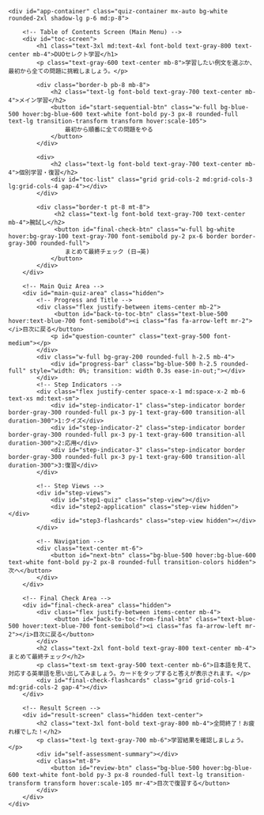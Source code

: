<!DOCTYPE html>
<html lang="ja">
<head>
    <meta charset="UTF-8">
    <meta name="viewport" content="width=device-width, initial-scale=1.0">
    <title>単語帳学習アプリ</title>
    <script src="https://cdn.tailwindcss.com"></script>
    <link rel="stylesheet" href="https://cdnjs.cloudflare.com/ajax/libs/font-awesome/6.4.0/css/all.min.css">
    <link href="https://fonts.googleapis.com/css2?family=Inter:wght@400;500;600;700&family=Noto+Sans+JP:wght@400;500;700&display=swap" rel="stylesheet">
    <style>
        body { font-family: 'Noto Sans JP', 'Inter', sans-serif; }
        .quiz-container { max-width: 800px; width: 95%; }
        .step-indicator.active { background-color: #3b82f6; color: white; font-weight: bold; }
        .btn-option:hover:not(:disabled) { transform: translateY(-2px); box-shadow: 0 4px 12px rgba(0,0,0,0.1); }
        .flashcard { perspective: 1000px; cursor: pointer; }
        .flashcard-inner { position: relative; width: 100%; height: 100%; transition: transform 0.6s; transform-style: preserve-3d; }
        .flashcard.flipped .flashcard-inner { transform: rotateY(180deg); }
        .flashcard-front, .flashcard-back { position: absolute; width: 100%; height: 100%; -webkit-backface-visibility: hidden; backface-visibility: hidden; display: flex; flex-direction: column; justify-content: center; align-items: center; padding: 1rem; border-radius: 0.75rem; border: 1px solid #d1d5db; }
        .flashcard-front { background-color: white; }
        .flashcard-back { background-color: #f0f9ff; transform: rotateY(180deg); }
        .speaker-btn { position: absolute; top: 10px; right: 10px; color: #6b7280; }
        .speaker-btn:hover { color: #3b82f6; }
        .tooltip-trigger { border-bottom: 2px dotted #3b82f6; cursor: pointer; position: relative; }
        .tooltip-content { visibility: hidden; width: max-content; max-width: 250px; background-color: #1f2937; color: #fff; text-align: center; border-radius: 6px; padding: 8px; position: absolute; z-index: 1; bottom: 125%; left: 50%; transform: translateX(-50%); opacity: 0; transition: opacity 0.3s; pointer-events: none; }
        .tooltip-trigger:hover .tooltip-content { visibility: visible; opacity: 1; }
        .review-mark {
            display: inline-block;
            font-size: 0.7rem;
            font-weight: bold;
            color: white;
            background-color: #ef4444;
            border-radius: 9999px;
            width: 1.1rem;
            height: 1.1rem;
            line-height: 1.1rem;
            text-align: center;
            margin-left: 0.25rem;
        }
        .toc-item-content {
            display: flex;
            align-items: center;
            justify-content: center;
        }
    </style>
</head>
<body class="bg-gray-100 flex items-center justify-center min-h-screen p-4">

    <div id="app-container" class="quiz-container mx-auto bg-white rounded-2xl shadow-lg p-6 md:p-8">
        
        <!-- Table of Contents Screen (Main Menu) -->
        <div id="toc-screen">
            <h1 class="text-3xl md:text-4xl font-bold text-gray-800 text-center mb-4">DUOセレクト学習</h1>
            <p class="text-gray-600 text-center mb-8">学習したい例文を選ぶか、最初から全ての問題に挑戦しましょう。</p>
            
            <div class="border-b pb-8 mb-8">
                <h2 class="text-lg font-bold text-gray-700 text-center mb-4">メイン学習</h2>
                <button id="start-sequential-btn" class="w-full bg-blue-500 hover:bg-blue-600 text-white font-bold py-3 px-8 rounded-full text-lg transition-transform transform hover:scale-105">
                    最初から順番に全ての問題をやる
                </button>
            </div>

            <div>
                <h2 class="text-lg font-bold text-gray-700 text-center mb-4">個別学習・復習</h2>
                <div id="toc-list" class="grid grid-cols-2 md:grid-cols-3 lg:grid-cols-4 gap-4"></div>
            </div>
            
            <div class="border-t pt-8 mt-8">
                 <h2 class="text-lg font-bold text-gray-700 text-center mb-4">腕試し</h2>
                 <button id="final-check-btn" class="w-full bg-white hover:bg-gray-100 text-gray-700 font-semibold py-2 px-6 border border-gray-300 rounded-full">
                    まとめて最終チェック (日→英)
                </button>
            </div>
        </div>

        <!-- Main Quiz Area -->
        <div id="main-quiz-area" class="hidden">
            <!-- Progress and Title -->
            <div class="flex justify-between items-center mb-2">
                 <button id="back-to-toc-btn" class="text-blue-500 hover:text-blue-700 font-semibold"><i class="fas fa-arrow-left mr-2"></i>目次に戻る</button>
                <p id="question-counter" class="text-gray-500 font-medium"></p>
            </div>
            <div class="w-full bg-gray-200 rounded-full h-2.5 mb-4">
                <div id="progress-bar" class="bg-blue-500 h-2.5 rounded-full" style="width: 0%; transition: width 0.3s ease-in-out;"></div>
            </div>
            <!-- Step Indicators -->
            <div class="flex justify-center space-x-1 md:space-x-2 mb-6 text-xs md:text-sm">
                <div id="step-indicator-1" class="step-indicator border border-gray-300 rounded-full px-3 py-1 text-gray-600 transition-all duration-300">1:クイズ</div>
                <div id="step-indicator-2" class="step-indicator border border-gray-300 rounded-full px-3 py-1 text-gray-600 transition-all duration-300">2:応用</div>
                <div id="step-indicator-3" class="step-indicator border border-gray-300 rounded-full px-3 py-1 text-gray-600 transition-all duration-300">3:復習</div>
            </div>

            <!-- Step Views -->
            <div id="step-views">
                <div id="step1-quiz" class="step-view"></div>
                <div id="step2-application" class="step-view hidden"></div>
                <div id="step3-flashcards" class="step-view hidden"></div>
            </div>
            
            <!-- Navigation -->
            <div class="text-center mt-6">
                <button id="next-btn" class="bg-blue-500 hover:bg-blue-600 text-white font-bold py-2 px-8 rounded-full transition-colors hidden">次へ</button>
            </div>
        </div>
        
        <!-- Final Check Area -->
        <div id="final-check-area" class="hidden">
            <div class="flex justify-between items-center mb-4">
                 <button id="back-to-toc-from-final-btn" class="text-blue-500 hover:text-blue-700 font-semibold"><i class="fas fa-arrow-left mr-2"></i>目次に戻る</button>
            </div>
            <h2 class="text-2xl font-bold text-gray-800 text-center mb-4">まとめて最終チェック</h2>
            <p class="text-sm text-gray-500 text-center mb-6">日本語を見て、対応する英単語を思い出してみましょう。カードをタップすると答えが表示されます。</p>
            <div id="final-check-flashcards" class="grid grid-cols-1 md:grid-cols-2 gap-4"></div>
        </div>

        <!-- Result Screen -->
        <div id="result-screen" class="hidden text-center">
            <h2 class="text-3xl font-bold text-gray-800 mb-4">全問終了！お疲れ様でした！</h2>
            <p class="text-lg text-gray-700 mb-6">学習結果を確認しましょう。</p>
            <div id="self-assessment-summary"></div>
            <div class="mt-8">
                <button id="review-btn" class="bg-blue-500 hover:bg-blue-600 text-white font-bold py-3 px-8 rounded-full text-lg transition-transform transform hover:scale-105 mr-4">目次で復習する</button>
            </div>
        </div>
    </div>

<script>
// --- LEARNING APP LOGIC ---
const quizData = [
  {
    "id": 41,
    "originalSentence": "In practice, his theory didn't necessarily work as he expected.",
    "translation": "実際には、彼の理論は必ずしも彼が期待した通りには機能しなかった。",
    "quiz": {
      "target": "practice",
      "choices": ["practice", "theory", "mind", "work"],
      "meaning": "実行、実際"
    },
    "application": {
      "situation": "計画や勉強したことが、実世界でどうなるかについて話すとき。",
      "sentence": "I loved my marketing class, but putting the theories into practice at my new job is <span class='tooltip-trigger'>a whole different challenge<span class='tooltip-content'>「全く別の挑戦」という意味。予想していたことと大きく違う難しさがあることを示す表現。</span></span>.",
      "translation": "マーケティングの授業は大好きだったけど、新しい仕事でその理論を実践するのは全く別の挑戦だよ。"
    },
    "flashcards": [
      { "en": "keep in mind", "ja": "…を覚えておく", "kana": "キープ イン **マ**インドゥ", "phonetic": "/kiːp ɪn maɪnd/", "hint": "k" },
      { "en": "theory", "ja": "理論、説", "kana": "**スィ**オリィ", "phonetic": "/ˈθɪəri/", "hint": "t" },
      { "en": "necessarily", "ja": "必ずしも（…ない）", "kana": "ネサ**セ**ラリィ", "phonetic": "/ˌnesəˈserəli/", "hint": "n" },
      { "en": "work", "ja": "（計画などが）うまくいく", "kana": "**ワ**ァク", "phonetic": "/wɜːrk/", "hint": "w" }
    ]
  },
  {
    "id": 42,
    "originalSentence": "They had to fire the new employee they just hired.",
    "translation": "彼らは雇ったばかりの新しい従業員を解雇しなければならなかった。",
    "quiz": {
      "target": "fire",
      "choices": ["fire", "hire", "keep", "promote"],
      "meaning": "…を解雇する"
    },
    "application": {
      "situation": "仕事の厳しい現実や、突然の解雇について話すとき。",
      "sentence": "He got fired for being late too many times. It's <span class='tooltip-trigger'>a tough lesson to learn<span class='tooltip-content'>「学ぶには厳しい教訓」という意味。失敗などから得られる、つらいが良い経験を指す。</span></span>.",
      "translation": "彼は何度も遅刻したせいでクビになった。それは学ぶには厳しい教訓だ。"
    },
    "flashcards": [
      { "en": "the other day", "ja": "このあいだ、先日", "kana": "ズィ **ア**ザー デイ", "phonetic": "/ðiː ˈʌðər deɪ/", "hint": "t" },
      { "en": "hire", "ja": "…を雇う", "kana": "**ハ**イあ", "phonetic": "/ˈhaɪər/", "hint": "h" }
    ]
  },
  {
    "id": 43,
    "originalSentence": "Let's take turns doing the household chores this week.",
    "translation": "今週は家事を交代でやりましょう。",
    "quiz": {
      "target": "take turns",
      "choices": ["take turns", "do the dishes", "my turn", "this week"],
      "meaning": "（…を）交代でする"
    },
    "application": {
      "situation": "家事や仕事の分担について決めるとき。",
      "sentence": "<span class='tooltip-trigger'>To make it fair<span class='tooltip-content'>「公平にするために」という意味。何かを決めるときの前置きとしてよく使われる。</span></span>, let's take turns choosing the movie we watch each Friday night.",
      "translation": "公平にするために、毎週金曜の夜に見る映画は交代で選ぶことにしよう。"
    },
    "flashcards": [
      { "en": "take turns", "ja": "（…を）交代でする", "kana": "テイク **タ**ーンズ", "phonetic": "/teɪk tɜːrnz/", "hint": "t" },
      { "en": "do the dishes", "ja": "（食後に）食器を洗う", "kana": "ドゥー ザ **ディ**シズ", "phonetic": "/duː ðə ˈdɪʃɪz/", "hint": "d" },
      { "en": "one's turn", "ja": "…の順番", "kana": "ワンズ **タ**ーン", "phonetic": "/wʌnz tɜːrn/", "hint": "o" }
    ]
  },
  {
    "id": 44,
    "originalSentence": "I envy his talent for making friends so easily.",
    "translation": "彼が簡単に友達を作る才能を私は羨ましく思う。",
    "quiz": {
      "target": "envy",
      "choices": ["envy", "ignore", "hate", "know"],
      "meaning": "…を羨む"
    },
    "application": {
      "situation": "自分にはない他人の才能や状況を羨ましく思うとき。",
      "sentence": "I really envy people who can speak multiple languages <span class='tooltip-trigger'>fluently<span class='tooltip-content'>「流暢に、すらすらと」という意味。言語やスピーチが滞りなく滑らかであることを表す。</span></span>.",
      "translation": "複数の言語を流暢に話せる人が本当に羨ましいよ。"
    },
    "flashcards": [
      { "en": "envy", "ja": "…を羨む", "kana": "**エ**ンヴィ", "phonetic": "/ˈenvi/", "hint": "e" },
      { "en": "be good at", "ja": "…が上手だ", "kana": "ビー **グ**ッド アット", "phonetic": "/biː ɡʊd æt/", "hint": "b" },
      { "en": "make friends", "ja": "（…と）親しくなる", "kana": "メイク フ**レ**ンズ", "phonetic": "/meɪk frendz/", "hint": "m" }
    ]
  },
  {
    "id": 45,
    "originalSentence": "After exchanging greetings, let's get down to business.",
    "translation": "挨拶を交わしたら、仕事に取り掛かりましょう。",
    "quiz": {
      "target": "get down to",
      "choices": ["get down to", "shake hands", "exchange greetings", "go over"],
      "meaning": "（腰を据えて）…に取りかかる"
    },
    "application": {
      "situation": "雑談を終えて、本題に入りたいとき。",
      "sentence": "Okay everyone, we've had our coffee. Let's get down to business and discuss the <span class='tooltip-trigger'>marketing plan<span class='tooltip-content'>「販売戦略」のこと。製品をどのように市場に売り出していくかの計画。</span></span>.",
      "translation": "よしみんな、コーヒーは飲んだね。さあ、本題に入ってマーケティング計画について議論しよう。"
    },
    "flashcards": [
      { "en": "shake hands", "ja": "握手する", "kana": "シェイク **ハ**ンズ", "phonetic": "/ʃeɪk hændz/", "hint": "s" },
      { "en": "exchange", "ja": "…を交換する", "kana": "イクス**チェ**インジ", "phonetic": "/ɪksˈtʃeɪndʒ/", "hint": "e" },
      { "en": "greeting", "ja": "挨拶", "kana": "**グ**リーティング", "phonetic": "/ˈɡriːtɪŋ/", "hint": "g" }
    ]
  },
  {
    "id": 46,
    "originalSentence": "We should encourage them to reach their full potential.",
    "translation": "私たちは彼らが潜在能力を最大限に発揮できるよう励ますべきだ。",
    "quiz": {
      "target": "potential",
      "choices": ["potential", "talent", "skill", "career"],
      "meaning": "潜在能力、潜在性"
    },
    "application": {
      "situation": "部下や後輩の成長を期待して、新しい挑戦を促すとき。",
      "sentence": "She's a <span class='tooltip-trigger'>new hire<span class='tooltip-content'>「新入社員」や「新しく雇われた人」を指す言葉。</span></span>, but I can see she has a lot of potential. We should give her more responsibilities to help her grow.",
      "translation": "彼女は新人だけど、大きな潜在能力を秘めているのがわかる。成長を促すためにも、もっと責任のある仕事を与えるべきだ。"
    },
    "flashcards": [
      { "en": "grownup", "ja": "大人", "kana": "**グ**ロウナップ", "phonetic": "/ˈɡroʊnʌp/", "hint": "g" },
      { "en": "encourage", "ja": "…を勇気づける、奨励する", "kana": "エン**カ**リッジ", "phonetic": "/ɪnˈkɜːrɪdʒ/", "hint": "e" },
      { "en": "reach", "ja": "（…に）達する、届く", "kana": "**リ**ーチ", "phonetic": "/riːtʃ/", "hint": "r" }
    ]
  },
  {
    "id": 47,
    "originalSentence": "We finally persuaded him not to give up on his dream.",
    "translation": "私たちはついに彼が夢をあきらめないよう説得した。",
    "quiz": {
      "target": "persuaded",
      "choices": ["persuaded", "forced", "ordered", "advised"],
      "meaning": "…（人）を納得させる"
    },
    "application": {
      "situation": "友人がなかなか決心できないでいるのを、根気強く説得するとき。",
      "sentence": "<span class='tooltip-trigger'>It took a while<span class='tooltip-content'>「少し時間がかかった」という意味。物事がすぐに終わらなかったことを示す。</span></span>, but I finally persuaded my friend to join our hiking trip this weekend.",
      "translation": "少し時間がかかったけど、ついに友人を説得して今週末のハイキング旅行に参加してもらうことにしたよ。"
    },
    "flashcards": [
      { "en": "at last", "ja": "ついに", "kana": "アット **ラ**スト", "phonetic": "/æt læst/", "hint": "a" },
      { "en": "persuade", "ja": "…を説得して…させる", "kana": "パァス**ウェ**イドゥ", "phonetic": "/pərˈsweɪd/", "hint": "p" },
      { "en": "give up", "ja": "（…を）あきらめる", "kana": "ギヴ **ア**ップ", "phonetic": "/ɡɪv ʌp/", "hint": "g" }
    ]
  },
  {
    "id": 48,
    "originalSentence": "Please let me know your flight's departure date.",
    "translation": "あなたのフライトの出発日を教えてください。",
    "quiz": {
      "target": "departure",
      "choices": ["departure", "open", "schedule", "ticket"],
      "meaning": "出発"
    },
    "application": {
      "situation": "旅行や出張のフライト情報を確認するとき。",
      "sentence": "Could you please check the departure time for <span class='tooltip-trigger'>flight<span class='tooltip-content'>飛行機の「便」のこと。JL006便のように航空会社と番号で示される。</span></span> JL006 to New York?",
      "translation": "ニューヨーク行きJL006便の出発時間を確認していただけますか？"
    },
    "flashcards": [
      { "en": "remember to do", "ja": "忘れずに…する", "kana": "リ**メ**ンバァ トゥ ドゥー", "phonetic": "/rɪˈmembər tuː duː/", "hint": "r" },
      { "en": "let A know", "ja": "（…を）Aに知らせる", "kana": "レット エイ **ノ**ウ", "phonetic": "/let eɪ noʊ/", "hint": "l" },
      { "en": "date", "ja": "日付", "kana": "デイト", "phonetic": "/deɪt/", "hint": "d" }
    ]
  },
  {
    "id": 49,
    "originalSentence": "Don't forget to reply to her wedding invitation.",
    "translation": "彼女の結婚式の招待状に返信するのを忘れないで。",
    "quiz": {
      "target": "invitation",
      "choices": ["invitation", "reply", "message", "application"],
      "meaning": "招待状、招待"
    },
    "application": {
      "situation": "友人からパーティーの招待状を受け取ったとき。",
      "sentence": "I just received an invitation to Sarah's wedding! I need to <span class='tooltip-trigger'>RSVP<span class='tooltip-content'>「お返事ください」というフランス語の略。出欠を「返信する」という動詞としても使われる。</span></span> by next week.",
      "translation": "サラの結婚式の招待状が届いた！来週までに返事しなきゃ。"
    },
    "flashcards": [
      { "en": "forget to do", "ja": "…するのを忘れる", "kana": "フォ**ゲ**ット トゥ ドゥー", "phonetic": "/fərˈɡet tuː duː/", "hint": "f" },
      { "en": "reply", "ja": "（…だと）返事をする", "kana": "リプ**ラ**イ", "phonetic": "/rɪˈplaɪ/", "hint": "r" },
      { "en": "invitation", "ja": "招待状、招待", "kana": "インヴィ**テ**イション", "phonetic": "/ˌɪnvɪˈteɪʃən/", "hint": "i" }
    ]
  },
  {
    "id": 50,
    "originalSentence": "The teacher expected every student to participate in the debate.",
    "translation": "先生は全ての生徒がその討論会に参加することを期待した。",
    "quiz": {
      "target": "participate",
      "choices": ["participate", "observe", "debate", "decline"],
      "meaning": "（…に）参加する"
    },
    "application": {
      "situation": "チームのプロジェクトやイベントへの参加を促すとき。",
      "sentence": "We encourage everyone to actively participate in the <span class='tooltip-trigger'>brainstorming session<span class='tooltip-content'>アイデアを自由に出し合う会議のこと。「ブレスト」と略されることも多い。</span></span> tomorrow.",
      "translation": "明日のブレインストーミング会議には、全員が積極的に参加することを推奨します。"
    },
    "flashcards": [
      { "en": "expect", "ja": "…を期待する", "kana": "イクス**ペ**クト", "phonetic": "/ɪkˈspekt/", "hint": "e" },
      { "en": "participate", "ja": "（…に）参加する", "kana": "パァ**ティ**シペイト", "phonetic": "/pɑːrˈtɪsɪpeɪt/", "hint": "p" },
      { "en": "debate", "ja": "討論", "kana": "ディ**ベ**イト", "phonetic": "/dɪˈbeɪt/", "hint": "d" }
    ]
  }
];

// --- STATE ---
let currentSentenceIndex = 0;
let currentStep = 1;
let selfAssessments = new Array(quizData.length).fill(null);
let quizResults = new Array(quizData.length).fill(null);
let isSequentialMode = false; 
let speechSynthesis = window.speechSynthesis;
let englishVoice = null;
let quizQueue = [];

// --- DOM ELEMENTS ---
const tocScreen = document.getElementById('toc-screen');
const mainQuizArea = document.getElementById('main-quiz-area');
const finalCheckArea = document.getElementById('final-check-area');
const resultScreen = document.getElementById('result-screen');
const startSequentialBtn = document.getElementById('start-sequential-btn');
const finalCheckBtn = document.getElementById('final-check-btn');
const nextBtn = document.getElementById('next-btn');
const reviewBtn = document.getElementById('review-btn');
const backToTocBtn = document.getElementById('back-to-toc-btn');
const backToTocFromFinalBtn = document.getElementById('back-to-toc-from-final-btn');

const stepViews = {
    1: document.getElementById('step1-quiz'),
    2: document.getElementById('step2-application'),
    3: document.getElementById('step3-flashcards'),
};
const stepIndicators = {
    1: document.getElementById('step-indicator-1'),
    2: document.getElementById('step-indicator-2'),
    3: document.getElementById('step-indicator-3'),
};

// --- INITIALIZATION ---
document.addEventListener('DOMContentLoaded', showMainMenu);

// --- EVENT LISTENERS ---
startSequentialBtn.addEventListener('click', () => {
    isSequentialMode = true;
    quizResults = new Array(quizData.length).fill(null);
    selfAssessments = new Array(quizData.length).fill(null);
    startQuizSession(Array.from(Array(quizData.length).keys()));
});

finalCheckBtn.addEventListener('click', () => {
    isSequentialMode = false;
    renderFinalCheck();
});

nextBtn.addEventListener('click', handleNext);
reviewBtn.addEventListener('click', showMainMenu);
backToTocBtn.addEventListener('click', showMainMenu);
backToTocFromFinalBtn.addEventListener('click', showMainMenu);

// --- Voice Initialization Logic ---
function loadVoices() {
    const voices = speechSynthesis.getVoices();
    englishVoice = voices.find(voice => voice.lang.startsWith('en-US')) || voices.find(voice => voice.lang.startsWith('en-'));
}
speechSynthesis.onvoiceschanged = loadVoices;
loadVoices();

// --- FUNCTIONS ---

function speak(text, lang = 'en-US') {
    if (speechSynthesis.speaking) speechSynthesis.cancel();
    const utterance = new SpeechSynthesisUtterance(text);
    if (englishVoice) utterance.voice = englishVoice;
    utterance.lang = lang;
    utterance.rate = 0.9;
    speechSynthesis.speak(utterance);
}

function showMainMenu() {
    resultScreen.classList.add('hidden');
    mainQuizArea.classList.add('hidden');
    finalCheckArea.classList.add('hidden');
    tocScreen.classList.remove('hidden');
    
    const tocList = document.getElementById('toc-list');
    tocList.innerHTML = '';
    quizData.forEach((data, index) => {
        const quizNeedsReview = quizResults[index] === false;
        const appNeedsReview = selfAssessments[index] === false;

        const item = document.createElement('button');
        item.className = 'toc-item p-3 border rounded-lg text-center hover:bg-gray-100 transition-colors flex flex-col justify-center items-center h-full';
        if (quizNeedsReview || appNeedsReview) item.classList.add('needs-review', 'border-red-400', 'bg-red-50');
        
        let reviewMarksHTML = '<div class="flex items-center mt-1">';
        if (quizNeedsReview) {
            reviewMarksHTML += '<span class="review-mark" title="クイズを復習">Q</span>';
        }
        if (appNeedsReview) {
            reviewMarksHTML += '<span class="review-mark" title="応用を復習">A</span>';
        }
        reviewMarksHTML += '</div>';

        item.innerHTML = `
            <div class="toc-item-content">
                <span class="font-semibold">例文 ${data.id}</span>
                ${(quizNeedsReview || appNeedsReview) ? reviewMarksHTML : ''}
            </div>
        `;
        item.onclick = () => {
            isSequentialMode = false;
            startQuizSession([index]);
        };
        tocList.appendChild(item);
    });
}


function startQuizSession(indices) {
    quizQueue = indices.map(i => ({ index: i, originalIndex: i })); 
    if (quizQueue.length === 0) {
        showMainMenu();
        return;
    }
    const session = quizQueue.shift();
    currentSentenceIndex = session.originalIndex;
    
    currentStep = 1;
    tocScreen.classList.add('hidden');
    resultScreen.classList.add('hidden');
    mainQuizArea.classList.remove('hidden');
    nextBtn.classList.add('hidden');
    renderCurrentStep();
}

function handleNext() {
    currentStep++;

    if (currentStep > 3) { // After flashcards
        if (quizQueue.length > 0) { // More questions in queue
            const session = quizQueue.shift();
            currentSentenceIndex = session.originalIndex;
            currentStep = 1;
            renderCurrentStep();
        } else { // No more questions
            if (isSequentialMode) {
                 showResult();
            } else {
                showMainMenu();
            }
        }
    } else {
        renderCurrentStep();
    }
}


function updateProgress() {
    const currentData = quizData[currentSentenceIndex];
    if (!currentData) return; 

    document.getElementById('question-counter').textContent = `例文 ${currentData.id}`;
    
    if (isSequentialMode) {
        const totalQuestions = quizData.length;
        const completedQuestions = totalQuestions - quizQueue.length - 1;
        const progress = (completedQuestions / totalQuestions) * 100;
        document.getElementById('progress-bar').style.width = `${progress}%`;
        document.getElementById('progress-bar').classList.remove('hidden');

    } else {
        document.getElementById('progress-bar').classList.add('hidden');
    }


    Object.values(stepIndicators).forEach(el => el.classList.remove('active'));
    if (stepIndicators[currentStep]) {
        stepIndicators[currentStep].classList.add('active');
    }
}

function renderCurrentStep() {
    updateProgress();
    Object.values(stepViews).forEach(view => view.classList.add('hidden'));
    stepViews[currentStep].classList.remove('hidden');
    nextBtn.classList.add('hidden');

    const data = quizData[currentSentenceIndex];
    switch (currentStep) {
        case 1: renderStep1(data); break;
        case 2: renderStep2(data); break;
        case 3: renderStep3(data); break;
    }
}

// --- RENDER FUNCTIONS FOR EACH STEP ---

function renderStep1(data) {
    const { quiz, originalSentence } = data;
    const questionText = originalSentence.replace(new RegExp(quiz.target.replace(/([.*+?^=!:${}()|\[\]\/\\])/g, "\\$1"), 'i'), '______');
    const shuffledChoices = [...quiz.choices].sort(() => Math.random() - 0.5);
    
    let optionsHTML = shuffledChoices.map(choice => 
        `<button class="btn-option w-full p-4 bg-white border border-gray-300 rounded-lg text-left text-gray-700 font-medium transition-all duration-200">${choice}</button>`
    ).join('');

    stepViews[1].innerHTML = `
        <p class="text-sm text-gray-500 text-center mb-4">あてはまる選択肢を選びましょう。</p>
        <div class="mb-6 relative">
            <p class="text-xl md:text-2xl text-gray-800 text-center p-4 bg-gray-50 rounded-lg">${questionText}</p>
            <button class="speaker-btn text-xl" onclick="speak('${originalSentence.replace(/'/g, "\\'")}')"><i class="fas fa-volume-up"></i></button>
        </div>
        <div id="step1-options" class="grid grid-cols-1 md:grid-cols-2 gap-4">${optionsHTML}</div>
        <div id="step1-feedback" class="p-4 rounded-lg text-center font-medium hidden my-4"></div>
    `;

    document.getElementById('step1-options').addEventListener('click', e => {
        if (e.target.tagName === 'BUTTON') {
            handleQuizAnswer(e.target, quiz, data.translation);
        }
    });
}

function handleQuizAnswer(selectedButton, quizInfo, translation) {
    const isCorrect = selectedButton.innerText.toLowerCase() === quizInfo.target.toLowerCase();
    
    quizResults[currentSentenceIndex] = isCorrect;
    
    const feedbackEl = document.getElementById('step1-feedback');
    
    if (isCorrect) {
        feedbackEl.innerHTML = `正解！ <span class="font-bold">${quizInfo.target}</span> は「${quizInfo.meaning}」という意味です。`;
        feedbackEl.className = 'p-4 rounded-lg text-center font-medium my-4 bg-green-100 border border-green-300 text-green-800';
    } else {
        feedbackEl.innerHTML = `不正解。正解は <span class="font-bold">${quizInfo.target}</span> です。<br>「${quizInfo.meaning}」という意味になります。`;
        feedbackEl.className = 'p-4 rounded-lg text-center font-medium my-4 bg-red-100 border border-red-300 text-red-800';
    }
    feedbackEl.classList.remove('hidden');
    
    const translationEl = document.createElement('p');
    translationEl.className = 'text-center text-gray-600 mt-2';
    translationEl.textContent = `文全体の訳：${translation}`;
    feedbackEl.appendChild(translationEl);

    Array.from(document.getElementById('step1-options').children).forEach(button => {
        button.disabled = true;
        if (button.innerText.toLowerCase() === quizInfo.target.toLowerCase()) button.classList.add('bg-green-200', 'border-green-500');
        else if (button === selectedButton) button.classList.add('bg-red-200', 'border-red-500');
    });

    nextBtn.textContent = '応用例文へ →';
    nextBtn.classList.remove('hidden');
}

function renderStep2(data) {
    const { application } = data;
    stepViews[2].innerHTML = `
        <p class="text-sm text-gray-500 text-center mb-4">応用例文で使い方を確認しましょう。</p>
        <div class="bg-sky-50 border-l-4 border-sky-500 p-4 rounded-lg mb-4">
            <p class="font-semibold text-sky-800 mb-2">💡 こんな場面で使える！</p>
            <p class="text-gray-700">${application.situation}</p>
        </div>
        <div class="mb-4 relative p-4 bg-gray-50 rounded-lg">
            <p class="text-lg md:text-xl text-gray-800">${application.sentence}</p>
            <button class="speaker-btn text-xl" onclick="speak(this.previousElementSibling.innerText.replace(/'/g, &quot;\\'&quot;))"><i class="fas fa-volume-up"></i></button>
        </div>
        <div class="text-center mb-6">
            <button id="show-translation-btn" class="text-blue-600 hover:underline">日本語訳を見る</button>
        </div>
        <p id="translation-text" class="text-center text-gray-600 hidden mb-6">${application.translation}</p>
        <div id="self-assessment-buttons" class="flex justify-center space-x-4">
            <button data-cleared="false" class="self-assess-btn border border-gray-400 text-gray-700 font-bold py-2 px-6 rounded-full hover:bg-gray-100">もう一度</button>
            <button data-cleared="true" class="self-assess-btn bg-green-500 text-white font-bold py-2 px-6 rounded-full hover:bg-green-600">理解できた！</button>
        </div>
    `;

    document.getElementById('show-translation-btn').addEventListener('click', e => {
        document.getElementById('translation-text').classList.toggle('hidden');
        e.target.textContent = document.getElementById('translation-text').classList.contains('hidden') ? '日本語訳を見る' : '日本語訳を隠す';
    });

    document.getElementById('self-assessment-buttons').addEventListener('click', e => {
        if (e.target.classList.contains('self-assess-btn')) {
            const cleared = e.target.dataset.cleared === 'true';
            selfAssessments[currentSentenceIndex] = cleared;
            
            nextBtn.textContent = '単語の復習へ →';
            nextBtn.classList.remove('hidden');
            document.querySelectorAll('.self-assess-btn').forEach(btn => {
                btn.disabled = true;
                btn.classList.add('opacity-50');
            });
            e.target.classList.remove('opacity-50');
        }
    });
}

function renderFlashcards(container, cards, defaultMode) {
    container.innerHTML = '';
    cards.forEach(card => {
        const cardEl = document.createElement('div');
        cardEl.className = 'flashcard h-48';
        
        const frontContent = (defaultMode === 'en-ja') 
            ? `<h3 class="text-2xl font-bold">${card.en}</h3>`
            : `<h3 class="text-xl font-bold">${card.ja}</h3><p class="text-gray-500 mt-2">ヒント: ${card.hint}</p>`;
        
        const backContent = (defaultMode === 'en-ja')
            ? `<h3 class="text-xl font-bold">${card.ja}</h3>`
            : `<h3 class="text-2xl font-bold">${card.en}</h3>`;

        cardEl.innerHTML = `
            <div class="flashcard-inner">
                <div class="flashcard-front">${frontContent}<button class="speaker-btn" onclick="event.stopPropagation(); speak('${card.en.replace(/'/g, "\\'")}')"><i class="fas fa-volume-up"></i></button></div>
                <div class="flashcard-back">
                    ${backContent}
                    <div class="text-center mt-2">
                        <p class="text-gray-500">${card.kana.replace(/\*\*(.*?)\*\*/g, '<b>$1</b>')}</p>
                        <p class="text-gray-400 text-sm">${card.phonetic}</p>
                    </div>
                    <button class="speaker-btn" onclick="event.stopPropagation(); speak('${card.en.replace(/'/g, "\\'")}')"><i class="fas fa-volume-up"></i></button>
                </div>
            </div>
        `;
        cardEl.addEventListener('click', () => cardEl.classList.toggle('flipped'));
        container.appendChild(cardEl);
    });
}

function renderStep3(data) {
    const { flashcards } = data;
    stepViews[3].innerHTML = `
        <p class="text-sm text-gray-500 text-center mb-4">カードをタップして関連単語も覚えましょう。</p>
        <div class="flex justify-center mb-4">
            <div class="inline-flex rounded-md shadow-sm" role="group">
                <button type="button" id="mode-en-ja-step3" class="mode-btn bg-blue-500 text-white px-4 py-2 text-sm font-medium border border-gray-200 rounded-l-lg">認識 (英→日)</button>
                <button type="button" id="mode-ja-en-step3" class="mode-btn bg-white text-gray-900 px-4 py-2 text-sm font-medium border border-gray-200 rounded-r-lg hover:bg-gray-100">想起 (日→英)</button>
            </div>
        </div>
        <div id="flashcard-container-step3" class="grid grid-cols-1 md:grid-cols-2 gap-4"></div>
    `;

    const container = document.getElementById('flashcard-container-step3');
    renderFlashcards(container, flashcards, 'en-ja');

    const modeBtnEnJa = document.getElementById('mode-en-ja-step3');
    const modeBtnJaEn = document.getElementById('mode-ja-en-step3');
    
    modeBtnEnJa.addEventListener('click', () => {
        modeBtnEnJa.classList.add('bg-blue-500', 'text-white');
        modeBtnJaEn.classList.remove('bg-blue-500', 'text-white');
        renderFlashcards(container, flashcards, 'en-ja');
    });
    
    modeBtnJaEn.addEventListener('click', () => {
        modeBtnJaEn.classList.add('bg-blue-500', 'text-white');
        modeBtnEnJa.classList.remove('bg-blue-500', 'text-white');
        renderFlashcards(container, flashcards, 'ja-en');
    });

    const nextText = quizQueue.length === 0 ? 
        (isSequentialMode ? '結果を見る' : '目次に戻る') : 
        '次の問題へ →';
    nextBtn.textContent = nextText;
    nextBtn.classList.remove('hidden');
}

function renderFinalCheck() {
    tocScreen.classList.add('hidden');
    mainQuizArea.classList.add('hidden');
    resultScreen.classList.add('hidden');
    finalCheckArea.classList.remove('hidden');

    let allHeadwords = quizData.flatMap(d => d.flashcards);
    allHeadwords.sort(() => Math.random() - 0.5);
    const container = document.getElementById('final-check-flashcards');
    renderFlashcards(container, allHeadwords, 'ja-en');
}

function showResult() {
    mainQuizArea.classList.add('hidden');
    resultScreen.classList.remove('hidden');
    
    const clearedCount = selfAssessments.filter(sa => sa === true).length;
    const totalAssessed = selfAssessments.filter(sa => sa !== null).length;
    
    const summaryEl = document.getElementById('self-assessment-summary');
    summaryEl.innerHTML = `
        <p class="text-xl">応用例文の理解度: <span class="font-bold text-green-600">${clearedCount}</span> / ${totalAssessed}</p>
        <p class="text-gray-600 mt-2">「もう一度」を選んだ問題やクイズで間違えた問題は、復習リストに追加されています。</p>
    `;
}

</script>
</body>
</html>
